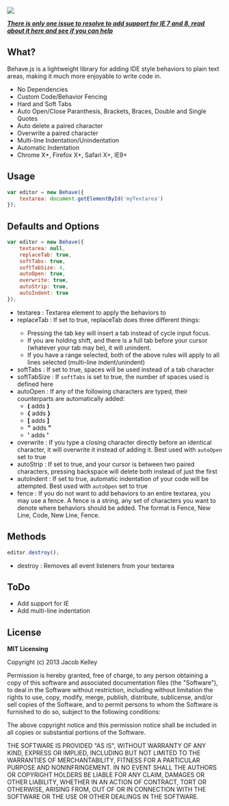 <a href="http://jakiestfu.github.com/Behave.js/"><img src="https://raw.github.com/jakiestfu/Behave.js/gh-pages/assets/hero.png"></a>

<a href="https://github.com/jakiestfu/Behave.js/issues/6">***There is only one issue to resolve to add support for IE 7 and 8, read about it here and see if you can help***</a>

## What?
Behave.js is a lightweight library for adding IDE style behaviors to plain text areas, making it much more enjoyable to write code in.
* No Dependencies
* Custom Code/Behavior Fencing
* Hard and Soft Tabs
* Auto Open/Close Paranthesis, Brackets, Braces, Double and Single Quotes
* Auto delete a paired character
* Overwrite a paired character
* Multi-line Indentation/Unindentation
* Automatic Indentation
* Chrome X+, Firefox X+, Safari X+, IE9+

## Usage
```javascript
var editor = new Behave({
    textarea: document.getElementById('myTextarea')
});
```

## Defaults and Options
```javascript
var editor = new Behave({
    textarea: null,
    replaceTab: true,
    softTabs: true,
    softTabSize: 4,
    autoOpen: true,
    overwrite: true,
    autoStrip: true,
    autoIndent: true
});
```
<ul>
  <li>
    textarea : Textarea element to apply the behaviors to
  </li>
  <li>
    replaceTab : If set to true, replaceTab does three different things:</p>
<ul>
<li>Pressing the tab key will insert a tab instead of cycle input focus.</li>
<li>If you are holding shift, and there is a full tab before your cursor (whatever your tab may be), it will unindent.</li>
<li>If you have a range selected, both of the above rules will apply to all lines selected (multi-line indent/unindent)</li>
</ul>

  </li>
  <li>
    softTabs : If set to true, spaces will be used instead of a tab character
  </li>
  <li>
    softTabSize : If <code>softTabs</code> is set to true, the number of spaces used is defined here
  </li>
  <li>
    autoOpen : If any of the following characters are typed, their counterparts are automatically added:  
    <ul>
    	<li><b>(</b> adds <b>)</b></li>
  		<li><b>{</b> adds <b>}</b></li>
  		<li><b>[</b> adds <b>]</b></li>
  		<li><b>"</b> adds <b>"</b></li>
  		<li><b>'</b> adds <b>'</b></li>
  	</ul>
  </li>
  <li>
    overwrite : If you type a closing character directly before an identical character, it will overwrite it instead of adding it. Best used with <code>autoOpen</code> set to true 
  </li>
  <li>
    autoStrip : If set to true, and your cursor is between two paired characters, pressing backspace will delete both instead of just the first 
  </li>
  <li>
    autoIndent : If set to true, automatic indentation of your code will be attempted. Best used with <code>autoOpen</code> set to true 
  </li>
  <li>
    fence : If you do not want to add behaviors to an entire textarea, you may use a fence. A fence is a string, any set of characters you want to denote where behaviors should be added. The format is Fence, New Line, Code, New Line, Fence.
  </li>
</ul>


## Methods
```javascript
editor.destroy();
```
<ul>
  <li>destroy : Removes all event listeners from your textarea</li>
</ul>

## ToDo
* Add support for IE
* Add multi-line indentation

## License 
**MIT Licensing**
	<p>Copyright (c) 2013 Jacob Kelley</p>
	<p>Permission is hereby granted, free of charge, to any person obtaining a copy of this software and associated documentation files (the "Software"), to deal in the Software without restriction, including without limitation the rights to use, copy, modify, merge, publish, distribute, sublicense, and/or sell copies of the Software, and to permit persons to whom the Software is furnished to do so, subject to the following conditions:</p>
	<p>The above copyright notice and this permission notice shall be included in all copies or substantial portions of the Software.</p>
	<p>THE SOFTWARE IS PROVIDED "AS IS", WITHOUT WARRANTY OF ANY KIND, EXPRESS OR IMPLIED, INCLUDING BUT NOT LIMITED TO THE WARRANTIES OF MERCHANTABILITY, FITNESS FOR A PARTICULAR PURPOSE AND NONINFRINGEMENT. IN NO EVENT SHALL THE AUTHORS OR COPYRIGHT HOLDERS BE LIABLE FOR ANY CLAIM, DAMAGES OR OTHER LIABILITY, WHETHER IN AN ACTION OF CONTRACT, TORT OR OTHERWISE, ARISING FROM, OUT OF OR IN CONNECTION WITH THE SOFTWARE OR THE USE OR OTHER DEALINGS IN THE SOFTWARE.</p>
</div>
